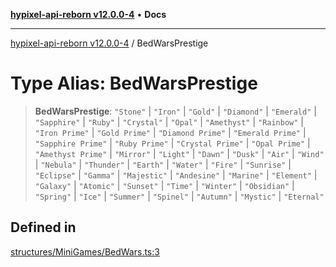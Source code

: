 [**hypixel-api-reborn v12.0.0-4**](../README.md) • **Docs**

***

[hypixel-api-reborn v12.0.0-4](../globals.md) / BedWarsPrestige

# Type Alias: BedWarsPrestige

> **BedWarsPrestige**: `"Stone"` \| `"Iron"` \| `"Gold"` \| `"Diamond"` \| `"Emerald"` \| `"Sapphire"` \| `"Ruby"` \| `"Crystal"` \| `"Opal"` \| `"Amethyst"` \| `"Rainbow"` \| `"Iron Prime"` \| `"Gold Prime"` \| `"Diamond Prime"` \| `"Emerald Prime"` \| `"Sapphire Prime"` \| `"Ruby Prime"` \| `"Crystal Prime"` \| `"Opal Prime"` \| `"Amethyst Prime"` \| `"Mirror"` \| `"Light"` \| `"Dawn"` \| `"Dusk"` \| `"Air"` \| `"Wind"` \| `"Nebula"` \| `"Thunder"` \| `"Earth"` \| `"Water"` \| `"Fire"` \| `"Sunrise"` \| `"Eclipse"` \| `"Gamma"` \| `"Majestic"` \| `"Andesine"` \| `"Marine"` \| `"Element"` \| `"Galaxy"` \| `"Atomic"` \| `"Sunset"` \| `"Time"` \| `"Winter"` \| `"Obsidian"` \| `"Spring"` \| `"Ice"` \| `"Summer"` \| `"Spinel"` \| `"Autumn"` \| `"Mystic"` \| `"Eternal"`

## Defined in

[structures/MiniGames/BedWars.ts:3](https://github.com/Kathund/REBORN-docs-TEST/blob/1c14a4fa83649d1c26475bdd62d394bf5095b016/src/structures/MiniGames/BedWars.ts#L3)
